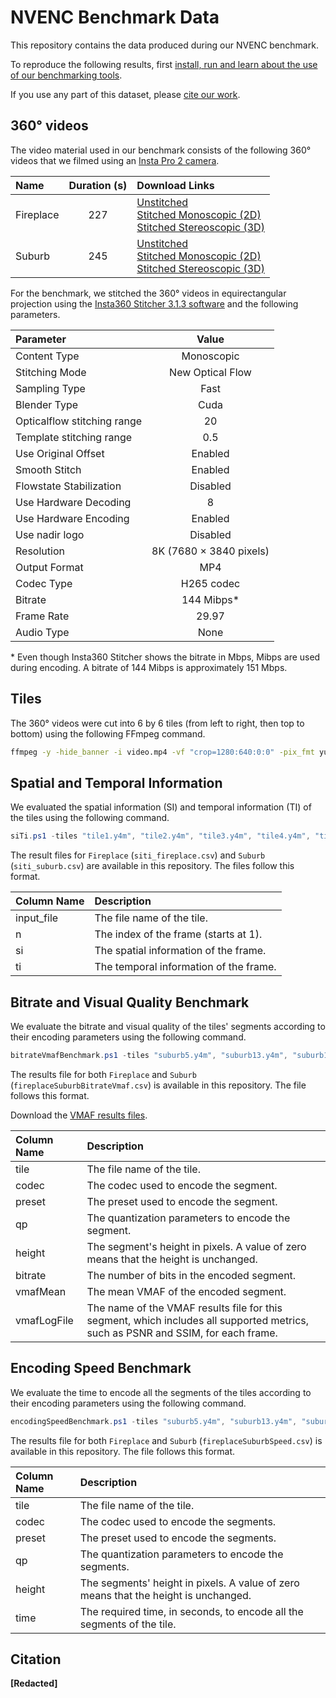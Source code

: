 # NVENC Benchmark Data

This repository contains the data produced during our NVENC benchmark.

To reproduce the following results, first [install, run and learn about the use of our benchmarking tools](https://github.com/RDO360/PerformanceBenchmarks).

If you use any part of this dataset, please [cite our work](#citation).

## 360° videos

The video material used in our benchmark consists of the following 360° videos that we filmed using an [Insta Pro 2 camera](https://www.insta360.com/product/insta360-pro2).

| Name      | Duration (s) | Download Links |
|:----------|:------------:|:-----|
| Fireplace | 227          | [Unstitched](TODO) <br> [Stitched Monoscopic (2D)](TODO) <br> [Stitched Stereoscopic (3D)](TODO) |
| Suburb    | 245          | [Unstitched](TODO) <br> [Stitched Monoscopic (2D)](TODO) <br> [Stitched Stereoscopic (3D)](TODO) |

For the benchmark, we stitched the 360° videos in equirectangular projection using the [Insta360 Stitcher 3.1.3 software](https://www.mantis-sub.com/support/) and the following parameters.

| Parameter                   | Value                            |
|:----------------------------|:--------------------------------:|
| Content Type                | Monoscopic                       |
| Stitching Mode              | New Optical Flow                 |
| Sampling Type               | Fast                             |
| Blender Type                | Cuda                             |
| Opticalflow stitching range | 20                               |
| Template stitching range    | 0.5                              |
| Use Original Offset         | Enabled                          |
| Smooth Stitch               | Enabled                          |
| Flowstate Stabilization     | Disabled                         |
| Use Hardware Decoding       | 8                                |
| Use Hardware Encoding       | Enabled                          |
| Use nadir logo              | Disabled                         |
| Resolution                  | 8K (7680 $\times$ 3840 pixels) |
| Output Format               | MP4                              |
| Codec Type                  | H265 codec                       |
| Bitrate                     | 144 Mibps*                       |
| Frame Rate                  | 29.97                            |
| Audio Type                  | None                             |

\* Even though Insta360 Stitcher shows the bitrate in Mbps, Mibps are used during encoding.
A bitrate of 144 Mibps is approximately 151 Mbps.

## Tiles

The 360° videos were cut into 6 by 6 tiles (from left to right, then top to bottom) using the following FFmpeg command.

```bash
ffmpeg -y -hide_banner -i video.mp4 -vf "crop=1280:640:0:0" -pix_fmt yuv420p tile1.y4m -vf "crop=1280:640:1280:0" -pix_fmt yuv420p tile2.y4m -vf "crop=1280:640:2560:0" -pix_fmt yuv420p tile3.y4m -vf "crop=1280:640:3840:0" -pix_fmt yuv420p tile4.y4m -vf "crop=1280:640:5120:0" -pix_fmt yuv420p tile5.y4m -vf "crop=1280:640:6400:0" -pix_fmt yuv420p tile6.y4m -vf "crop=1280:640:0:640" -pix_fmt yuv420p tile7.y4m -vf "crop=1280:640:1280:640" -pix_fmt yuv420p tile8.y4m -vf "crop=1280:640:2560:640" -pix_fmt yuv420p tile9.y4m -vf "crop=1280:640:3840:640" -pix_fmt yuv420p tile10.y4m -vf "crop=1280:640:5120:640" -pix_fmt yuv420p tile11.y4m -vf "crop=1280:640:6400:640" -pix_fmt yuv420p tile12.y4m -vf "crop=1280:640:0:1280" -pix_fmt yuv420p tile13.y4m -vf "crop=1280:640:1280:1280" -pix_fmt yuv420p tile14.y4m -vf "crop=1280:640:2560:1280" -pix_fmt yuv420p tile15.y4m -vf "crop=1280:640:3840:1280" -pix_fmt yuv420p tile16.y4m -vf "crop=1280:640:5120:1280" -pix_fmt yuv420p tile17.y4m -vf "crop=1280:640:6400:1280" -pix_fmt yuv420p tile18.y4m -vf "crop=1280:640:0:1920" -pix_fmt yuv420p tile19.y4m -vf "crop=1280:640:1280:1920" -pix_fmt yuv420p tile20.y4m -vf "crop=1280:640:2560:1920" -pix_fmt yuv420p tile21.y4m -vf "crop=1280:640:3840:1920" -pix_fmt yuv420p tile22.y4m -vf "crop=1280:640:5120:1920" -pix_fmt yuv420p tile23.y4m -vf "crop=1280:640:6400:1920" -pix_fmt yuv420p tile24.y4m -vf "crop=1280:640:0:2560" -pix_fmt yuv420p tile25.y4m -vf "crop=1280:640:1280:2560" -pix_fmt yuv420p tile26.y4m -vf "crop=1280:640:2560:2560" -pix_fmt yuv420p tile27.y4m -vf "crop=1280:640:3840:2560" -pix_fmt yuv420p tile28.y4m -vf "crop=1280:640:5120:2560" -pix_fmt yuv420p tile29.y4m -vf "crop=1280:640:6400:2560" -pix_fmt yuv420p tile30.y4m -vf "crop=1280:640:0:3200" -pix_fmt yuv420p tile31.y4m -vf "crop=1280:640:1280:3200" -pix_fmt yuv420p tile32.y4m -vf "crop=1280:640:2560:3200" -pix_fmt yuv420p tile33.y4m -vf "crop=1280:640:3840:3200" -pix_fmt yuv420p tile34.y4m -vf "crop=1280:640:5120:3200" -pix_fmt yuv420p tile35.y4m -vf "crop=1280:640:6400:3200" -pix_fmt yuv420p tile36.y4m
```

## Spatial and Temporal Information

We evaluated the spatial information (SI) and temporal information (TI) of the tiles using the following command.

```powershell
siTi.ps1 -tiles "tile1.y4m", "tile2.y4m", "tile3.y4m", "tile4.y4m", "tile5.y4m", "tile6.y4m", "tile7.y4m", "tile8.y4m", "tile9.y4m", "tile10.y4m", "tile11.y4m", "tile12.y4m", "tile13.y4m", "tile14.y4m", "tile15.y4m", "tile16.y4m", "tile17.y4m", "tile18.y4m", "tile19.y4m", "tile20.y4m", "tile21.y4m", "tile22.y4m", "tile23.y4m", "tile24.y4m", "tile25.y4m", "tile26.y4m", "tile27.y4m", "tile28.y4m", "tile29.y4m", "tile30.y4m", "tile31.y4m", "tile32.y4m", "tile33.y4m", "tile34.y4m", "tile35.y4m", "tile36.y4m" -resultsFile siti_tiles.csv
```

The result files for `Fireplace` (`siti_fireplace.csv`) and `Suburb` (`siti_suburb.csv`) are available in this repository.
The files follow this format.

| Column Name | Description                            |
|:------------|:---------------------------------------|
| input_file  | The file name of the tile.             |
| n           | The index of the frame (starts at 1).  |
| si          | The spatial information of the frame.  |
| ti          | The temporal information of the frame. |

## Bitrate and Visual Quality Benchmark

We evaluate the bitrate and visual quality of the tiles' segments according to their encoding parameters using the following command.

```powershell
bitrateVmafBenchmark.ps1 -tiles "suburb5.y4m", "suburb13.y4m", "suburb19.y4m", "fireplace3.y4m", "fireplace5.y4m", "fireplace19.y4m", "fireplace33.y4m" -codecs "hevc_nvenc", "h264_nvenc" -presets p1, p2, p3, p4, p5, p6, p7 -qps 18, 20, 22, 24, 26, 28, 30, 32, 34, 36, 38, 40 -heights 0, 320 -segmentTime 2 -segmentGOP 60 -segmentDirectory ".\segments" -dataFile fireplaceSuburbBitrateVmaf.csv -vmafLogDirectory "vmafLogs"
```

The results file for both `Fireplace` and `Suburb` (`fireplaceSuburbBitrateVmaf.csv`) is available in this repository.
The file follows this format.

Download the [VMAF results files](TODO).

| Column Name | Description                                                                                                                      |
|:------------|:---------------------------------------------------------------------------------------------------------------------------------|
| tile        | The file name of the tile.                                                                                                       |
| codec       | The codec used to encode the segment.                                                                                            |
| preset      | The preset used to encode the segment.                                                                                           |
| qp          | The quantization parameters to encode the segment.                                                                               |
| height      | The segment's height in pixels. A value of zero means that the height is unchanged.                                              |
| bitrate     | The number of bits in the encoded segment.                                                                                       |
| vmafMean    | The mean VMAF of the encoded segment.                                                                                            |
| vmafLogFile | The name of the VMAF results file for this segment, which includes all supported metrics, such as PSNR and SSIM, for each frame. |

## Encoding Speed Benchmark

We evaluate the time to encode all the segments of the tiles according to their encoding parameters using the following command.

```powershell
encodingSpeedBenchmark.ps1 -tiles "suburb5.y4m", "suburb13.y4m", "suburb19.y4m", "fireplace3.y4m", "fireplace5.y4m", "fireplace19.y4m", "fireplace33.y4m" -codecs "hevc_nvenc", "h264_nvenc" -presets p1, p2, p3, p4, p5, p6, p7 -qps 18, 20, 22, 24, 26, 28, 30, 32, 34, 36, 38, 40 -heights 0, 320 -repetitions 5 -segmentTime 2 -segmentGOP 60 -segmentDirectory ".\segments" -dataFile fireplaceSuburbSpeed.csv
```

The results file for both `Fireplace` and `Suburb` (`fireplaceSuburbSpeed.csv`) is available in this repository.
The file follows this format.

| Column Name | Description                                                                         |
|:------------|:------------------------------------------------------------------------------------|
| tile        | The file name of the tile.                                                          |
| codec       | The codec used to encode the segments.                                              |
| preset      | The preset used to encode the segments.                                             |
| qp          | The quantization parameters to encode the segments.                                 |
| height      | The segments' height in pixels. A value of zero means that the height is unchanged. |
| time        | The required time, in seconds, to encode all the segments of the tile.              |

## Citation

**[Redacted]**